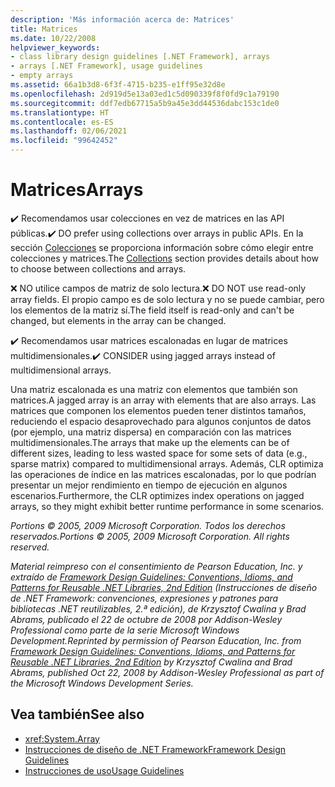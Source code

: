```yaml
---
description: 'Más información acerca de: Matrices'
title: Matrices
ms.date: 10/22/2008
helpviewer_keywords:
- class library design guidelines [.NET Framework], arrays
- arrays [.NET Framework], usage guidelines
- empty arrays
ms.assetid: 66a1b3d8-6f3f-4715-b235-e1ff95e32d8e
ms.openlocfilehash: 2d919d5e13a03ed1c5d090339f8f0fd9c1a79190
ms.sourcegitcommit: ddf7edb67715a5b9a45e3dd44536dabc153c1de0
ms.translationtype: HT
ms.contentlocale: es-ES
ms.lasthandoff: 02/06/2021
ms.locfileid: "99642452"
---
```

# <a name="arrays"></a><span data-ttu-id="a75ac-103">Matrices</span><span class="sxs-lookup"><span data-stu-id="a75ac-103">Arrays</span></span>

<span data-ttu-id="a75ac-104">✔️ Recomendamos usar colecciones en vez de matrices en las API públicas.</span><span class="sxs-lookup"><span data-stu-id="a75ac-104">✔️ DO prefer using collections over arrays in public APIs.</span></span> <span data-ttu-id="a75ac-105">En la sección [Colecciones](guidelines-for-collections.md) se proporciona información sobre cómo elegir entre colecciones y matrices.</span><span class="sxs-lookup"><span data-stu-id="a75ac-105">The [Collections](guidelines-for-collections.md) section provides details about how to choose between collections and arrays.</span></span>

 <span data-ttu-id="a75ac-106">❌ NO utilice campos de matriz de solo lectura.</span><span class="sxs-lookup"><span data-stu-id="a75ac-106">❌ DO NOT use read-only array fields.</span></span> <span data-ttu-id="a75ac-107">El propio campo es de solo lectura y no se puede cambiar, pero los elementos de la matriz sí.</span><span class="sxs-lookup"><span data-stu-id="a75ac-107">The field itself is read-only and can't be changed, but elements in the array can be changed.</span></span>

 <span data-ttu-id="a75ac-108">✔️ Recomendamos usar matrices escalonadas en lugar de matrices multidimensionales.</span><span class="sxs-lookup"><span data-stu-id="a75ac-108">✔️ CONSIDER using jagged arrays instead of multidimensional arrays.</span></span>

 <span data-ttu-id="a75ac-109">Una matriz escalonada es una matriz con elementos que también son matrices.</span><span class="sxs-lookup"><span data-stu-id="a75ac-109">A jagged array is an array with elements that are also arrays.</span></span> <span data-ttu-id="a75ac-110">Las matrices que componen los elementos pueden tener distintos tamaños, reduciendo el espacio desaprovechado para algunos conjuntos de datos (por ejemplo, una matriz dispersa) en comparación con las matrices multidimensionales.</span><span class="sxs-lookup"><span data-stu-id="a75ac-110">The arrays that make up the elements can be of different sizes, leading to less wasted space for some sets of data (e.g., sparse matrix) compared to multidimensional arrays.</span></span> <span data-ttu-id="a75ac-111">Además, CLR optimiza las operaciones de índice en las matrices escalonadas, por lo que podrían presentar un mejor rendimiento en tiempo de ejecución en algunos escenarios.</span><span class="sxs-lookup"><span data-stu-id="a75ac-111">Furthermore, the CLR optimizes index operations on jagged arrays, so they might exhibit better runtime performance in some scenarios.</span></span>

 <span data-ttu-id="a75ac-112">*Portions © 2005, 2009 Microsoft Corporation. Todos los derechos reservados.*</span><span class="sxs-lookup"><span data-stu-id="a75ac-112">*Portions © 2005, 2009 Microsoft Corporation. All rights reserved.*</span></span>

 <span data-ttu-id="a75ac-113">*Material reimpreso con el consentimiento de Pearson Education, Inc. y extraído de [Framework Design Guidelines: Conventions, Idioms, and Patterns for Reusable .NET Libraries, 2nd Edition](https://www.informit.com/store/framework-design-guidelines-conventions-idioms-and-9780321545619) (Instrucciones de diseño de .NET Framework: convenciones, expresiones y patrones para bibliotecas .NET reutilizables, 2.ª edición), de Krzysztof Cwalina y Brad Abrams, publicado el 22 de octubre de 2008 por Addison-Wesley Professional como parte de la serie Microsoft Windows Development.*</span><span class="sxs-lookup"><span data-stu-id="a75ac-113">*Reprinted by permission of Pearson Education, Inc. from [Framework Design Guidelines: Conventions, Idioms, and Patterns for Reusable .NET Libraries, 2nd Edition](https://www.informit.com/store/framework-design-guidelines-conventions-idioms-and-9780321545619) by Krzysztof Cwalina and Brad Abrams, published Oct 22, 2008 by Addison-Wesley Professional as part of the Microsoft Windows Development Series.*</span></span>

## <a name="see-also"></a><span data-ttu-id="a75ac-114">Vea también</span><span class="sxs-lookup"><span data-stu-id="a75ac-114">See also</span></span>

- <xref:System.Array>
- [<span data-ttu-id="a75ac-115">Instrucciones de diseño de .NET Framework</span><span class="sxs-lookup"><span data-stu-id="a75ac-115">Framework Design Guidelines</span></span>](index.md)
- [<span data-ttu-id="a75ac-116">Instrucciones de uso</span><span class="sxs-lookup"><span data-stu-id="a75ac-116">Usage Guidelines</span></span>](usage-guidelines.md)
